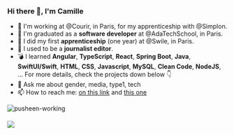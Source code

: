 ### Hi there 👋, I'm Camille

- :honeybee: I'm working at @Courir, in Paris, for my apprenticeship with @Simplon.
- :telescope: I'm graduated as a **software developer** at @AdaTechSchool, in Paris.
- :runner: I did my first **apprenticeship** (one year) at @Swile, in Paris. 
- :pencil: I used to be a **journalist editor**.
- :bomb: I learned **Angular**, **TypeScript**, **React**, **Spring Boot**, **Java**, **SwiftUI/Swift**, **HTML**, **CSS**, **Javascript**, **MySQL**, **Clean Code**, **NodeJS**, ... For more details, check the projects down below :point_down: 
- 💬 Ask me about gender, media, type1, tech 
- 📫 How to reach me: [on this link](https://www.linkedin.com/in/camille-m-lafrance/) and [this one](https://twitter.com/CamLafr)  

![pusheen-working](https://github.com/CamilleLafrance/CamilleLafrance/assets/77630883/2eee43cd-59d2-41a2-be12-a514e7e62aab)
#### ![](https://media.giphy.com/media/dNgK7Ws7y176U/giphy.gif)
